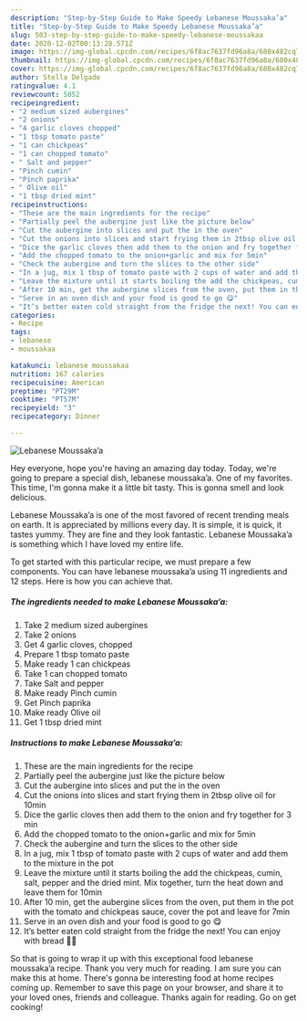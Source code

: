 ```yaml
---
description: "Step-by-Step Guide to Make Speedy Lebanese Moussaka’a"
title: "Step-by-Step Guide to Make Speedy Lebanese Moussaka’a"
slug: 503-step-by-step-guide-to-make-speedy-lebanese-moussakaa
date: 2020-12-02T00:13:28.571Z
image: https://img-global.cpcdn.com/recipes/6f8ac7637fd96a8a/680x482cq70/lebanese-moussakaa-recipe-main-photo.jpg
thumbnail: https://img-global.cpcdn.com/recipes/6f8ac7637fd96a8a/680x482cq70/lebanese-moussakaa-recipe-main-photo.jpg
cover: https://img-global.cpcdn.com/recipes/6f8ac7637fd96a8a/680x482cq70/lebanese-moussakaa-recipe-main-photo.jpg
author: Stella Delgado
ratingvalue: 4.1
reviewcount: 5052
recipeingredient:
- "2 medium sized aubergines"
- "2 onions"
- "4 garlic cloves chopped"
- "1 tbsp tomato paste"
- "1 can chickpeas"
- "1 can chopped tomato"
- " Salt and pepper"
- "Pinch cumin"
- "Pinch paprika"
- " Olive oil"
- "1 tbsp dried mint"
recipeinstructions:
- "These are the main ingredients for the recipe"
- "Partially peel the aubergine just like the picture below"
- "Cut the aubergine into slices and put the in the oven"
- "Cut the onions into slices and start frying them in 2tbsp olive oil for 10min"
- "Dice the garlic cloves then add them to the onion and fry together for 3 min"
- "Add the chopped tomato to the onion+garlic and mix for 5min"
- "Check the aubergine and turn the slices to the other side"
- "In a jug, mix 1 tbsp of tomato paste with 2 cups of water and add them to the mixture in the pot"
- "Leave the mixture until it starts boiling the add the chickpeas, cumin, salt, pepper and the dried mint. Mix together, turn the heat down and leave them for 10min"
- "After 10 min, get the aubergine slices from the oven, put them in the pot with the tomato and chickpeas sauce, cover the pot and leave for 7min"
- "Serve in an oven dish and your food is good to go 😋"
- "It’s better eaten cold straight from the fridge the next! You can enjoy with bread 🥖🍞"
categories:
- Recipe
tags:
- lebanese
- moussakaa

katakunci: lebanese moussakaa 
nutrition: 167 calories
recipecuisine: American
preptime: "PT29M"
cooktime: "PT57M"
recipeyield: "3"
recipecategory: Dinner

---
```



![Lebanese Moussaka’a](https://img-global.cpcdn.com/recipes/6f8ac7637fd96a8a/680x482cq70/lebanese-moussakaa-recipe-main-photo.jpg)

Hey everyone, hope you're having an amazing day today. Today, we're going to prepare a special dish, lebanese moussaka’a. One of my favorites. This time, I'm gonna make it a little bit tasty. This is gonna smell and look delicious.

Lebanese Moussaka’a is one of the most favored of recent trending meals on earth. It is appreciated by millions every day. It is simple, it is quick, it tastes yummy. They are fine and they look fantastic. Lebanese Moussaka’a is something which I have loved my entire life.




To get started with this particular recipe, we must prepare a few components. You can have lebanese moussaka’a using 11 ingredients and 12 steps. Here is how you can achieve that.

<!--inarticleads1-->

##### The ingredients needed to make Lebanese Moussaka’a:

1. Take 2 medium sized aubergines
1. Take 2 onions
1. Get 4 garlic cloves, chopped
1. Prepare 1 tbsp tomato paste
1. Make ready 1 can chickpeas
1. Take 1 can chopped tomato
1. Take  Salt and pepper
1. Make ready Pinch cumin
1. Get Pinch paprika
1. Make ready  Olive oil
1. Get 1 tbsp dried mint




<!--inarticleads2-->

##### Instructions to make Lebanese Moussaka’a:

1. These are the main ingredients for the recipe
1. Partially peel the aubergine just like the picture below
1. Cut the aubergine into slices and put the in the oven
1. Cut the onions into slices and start frying them in 2tbsp olive oil for 10min
1. Dice the garlic cloves then add them to the onion and fry together for 3 min
1. Add the chopped tomato to the onion+garlic and mix for 5min
1. Check the aubergine and turn the slices to the other side
1. In a jug, mix 1 tbsp of tomato paste with 2 cups of water and add them to the mixture in the pot
1. Leave the mixture until it starts boiling the add the chickpeas, cumin, salt, pepper and the dried mint. Mix together, turn the heat down and leave them for 10min
1. After 10 min, get the aubergine slices from the oven, put them in the pot with the tomato and chickpeas sauce, cover the pot and leave for 7min
1. Serve in an oven dish and your food is good to go 😋
1. It’s better eaten cold straight from the fridge the next! You can enjoy with bread 🥖🍞




So that is going to wrap it up with this exceptional food lebanese moussaka’a recipe. Thank you very much for reading. I am sure you can make this at home. There's gonna be interesting food at home recipes coming up. Remember to save this page on your browser, and share it to your loved ones, friends and colleague. Thanks again for reading. Go on get cooking!
